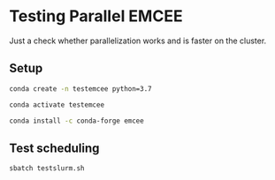 # Testing Parallel EMCEE

Just a check whether parallelization works and is faster on the cluster.

## Setup

```bash
conda create -n testemcee python=3.7
```

```bash
conda activate testemcee
```

```bash
conda install -c conda-forge emcee
```

## Test scheduling

```bash
sbatch testslurm.sh
```


